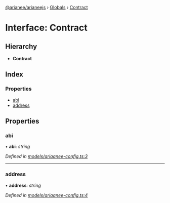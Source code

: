[@arianee/arianeejs](../README.md) › [Globals](../globals.md) › [Contract](contract.md)

# Interface: Contract

## Hierarchy

* **Contract**

## Index

### Properties

* [abi](contract.md#abi)
* [address](contract.md#address)

## Properties

###  abi

• **abi**: *string*

*Defined in [models/ariaanee-config.ts:3](https://github.com/stefdelec/arianeeJS/blob/07076e4/src/models/ariaanee-config.ts#L3)*

___

###  address

• **address**: *string*

*Defined in [models/ariaanee-config.ts:4](https://github.com/stefdelec/arianeeJS/blob/07076e4/src/models/ariaanee-config.ts#L4)*
